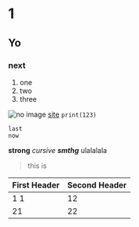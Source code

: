 # 1
## Yo
### next
1. one
2. two
3. three

![no image](https://d1o50x50snmhul.cloudfront.net/wp-content/uploads/2016/09/20150038/c0089248-water_bear_sem-spl.jpg)
[site](test)
```print(123)```
```
last
now
```
**strong**
*cursive*
***smthg***
ulalalala


> this is 

First Header | Second Header 
---|---
1 1 | 12
21  | 22                    



